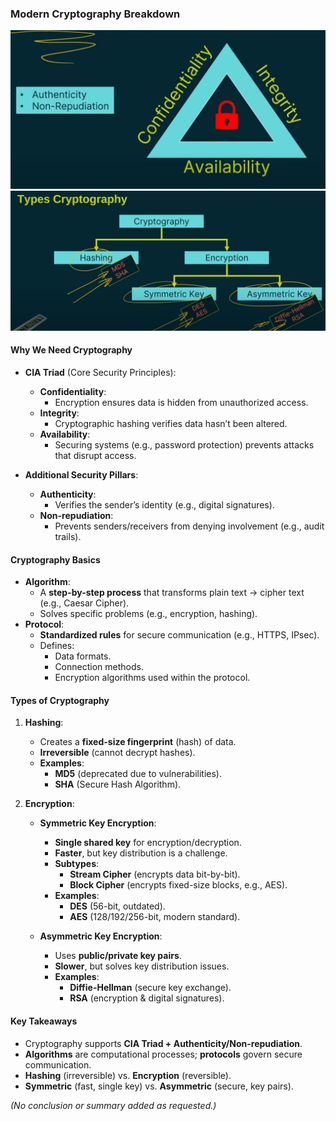 ### **Modern Cryptography Breakdown**  
![alt text](image-1.png)
![alt text](image-2.png)
#### **Why We Need Cryptography**  
- **CIA Triad** (Core Security Principles):  
  - **Confidentiality**:  
    - Encryption ensures data is hidden from unauthorized access.  
  - **Integrity**:  
    - Cryptographic hashing verifies data hasn’t been altered.  
  - **Availability**:  
    - Securing systems (e.g., password protection) prevents attacks that disrupt access.  

- **Additional Security Pillars**:  
  - **Authenticity**:  
    - Verifies the sender’s identity (e.g., digital signatures).  
  - **Non-repudiation**:  
    - Prevents senders/receivers from denying involvement (e.g., audit trails).  

#### **Cryptography Basics**  
- **Algorithm**:  
  - A **step-by-step process** that transforms plain text → cipher text (e.g., Caesar Cipher).  
  - Solves specific problems (e.g., encryption, hashing).  
- **Protocol**:  
  - **Standardized rules** for secure communication (e.g., HTTPS, IPsec).  
  - Defines:  
    - Data formats.  
    - Connection methods.  
    - Encryption algorithms used within the protocol.  

#### **Types of Cryptography**  

1. **Hashing**:  
   - Creates a **fixed-size fingerprint** (hash) of data.  
   - **Irreversible** (cannot decrypt hashes).  
   - **Examples**:  
     - **MD5** (deprecated due to vulnerabilities).  
     - **SHA** (Secure Hash Algorithm).  

2. **Encryption**:  
   - **Symmetric Key Encryption**:  
     - **Single shared key** for encryption/decryption.  
     - **Faster**, but key distribution is a challenge.  
     - **Subtypes**:  
       - **Stream Cipher** (encrypts data bit-by-bit).  
       - **Block Cipher** (encrypts fixed-size blocks, e.g., AES).  
     - **Examples**:  
       - **DES** (56-bit, outdated).  
       - **AES** (128/192/256-bit, modern standard).  

   - **Asymmetric Key Encryption**:  
     - Uses **public/private key pairs**.  
     - **Slower**, but solves key distribution issues.  
     - **Examples**:  
       - **Diffie-Hellman** (secure key exchange).  
       - **RSA** (encryption & digital signatures).  

#### **Key Takeaways**  
- Cryptography supports **CIA Triad + Authenticity/Non-repudiation**.  
- **Algorithms** are computational processes; **protocols** govern secure communication.  
- **Hashing** (irreversible) vs. **Encryption** (reversible).  
- **Symmetric** (fast, single key) vs. **Asymmetric** (secure, key pairs).  

*(No conclusion or summary added as requested.)*